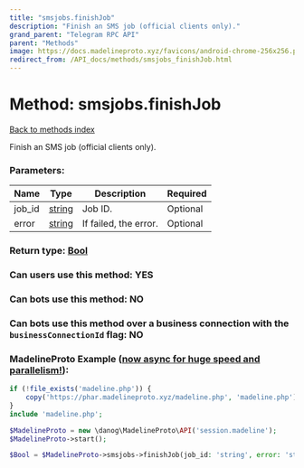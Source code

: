 ```yaml
---
title: "smsjobs.finishJob"
description: "Finish an SMS job (official clients only)."
grand_parent: "Telegram RPC API"
parent: "Methods"
image: https://docs.madelineproto.xyz/favicons/android-chrome-256x256.png
redirect_from: /API_docs/methods/smsjobs_finishJob.html
---
```

# Method: smsjobs.finishJob
[Back to methods index](index.html)



Finish an SMS job (official clients only).

### Parameters:

| Name     |    Type       | Description | Required |
|----------|---------------|-------------|----------|
|job\_id|[string](/API_docs/types/string.html) | Job ID. | Optional|
|error|[string](/API_docs/types/string.html) | If failed, the error. | Optional|


### Return type: [Bool](/API_docs/types/Bool.html)

### Can users use this method: **YES**


### Can bots use this method: **NO**


### Can bots use this method over a business connection with the `businessConnectionId` flag: **NO**


### MadelineProto Example ([now async for huge speed and parallelism!](https://docs.madelineproto.xyz/docs/ASYNC.html)):


```php
if (!file_exists('madeline.php')) {
    copy('https://phar.madelineproto.xyz/madeline.php', 'madeline.php');
}
include 'madeline.php';

$MadelineProto = new \danog\MadelineProto\API('session.madeline');
$MadelineProto->start();

$Bool = $MadelineProto->smsjobs->finishJob(job_id: 'string', error: 'string', );
```

